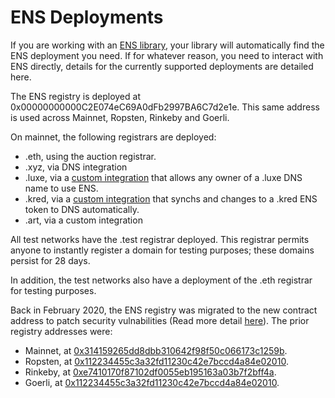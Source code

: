 # ENS Deployments

If you are working with an [ENS library](dapp-developer-guide/ens-libraries.md), your library will automatically find the ENS deployment you need. If for whatever reason, you need to interact with ENS directly, details for the currently supported deployments are detailed here.

The ENS registry is deployed at 0x00000000000C2E074eC69A0dFb2997BA6C7d2e1e. This same address is used across Mainnet, Ropsten, Rinkeby and Goerli.

On mainnet, the following registrars are deployed:

* .eth, using the auction registrar.
* .xyz, via DNS integration
* .luxe, via a [custom integration](http://join.luxe/) that allows any owner of a .luxe DNS name to use ENS.
* .kred, via a [custom integration](http://domains.kred/) that synchs and changes to a .kred ENS token to DNS automatically.
* .art, via a custom integration

All test networks have the .test registrar deployed. This registrar permits anyone to instantly register a domain for testing purposes; these domains persist for 28 days.

In addition, the test networks also have a deployment of the .eth registrar for testing purposes.

Back in February 2020, the ENS registry was migrated to the new contract address to patch security vulnabilities (Read more detail [here](ens-migration/technical-description.md)). The prior registry addresses were:

* Mainnet, at [0x314159265dd8dbb310642f98f50c066173c1259b](https://etherscan.io/address/0x314159265dd8dbb310642f98f50c066173c1259b#code).
* Ropsten, at [0x112234455c3a32fd11230c42e7bccd4a84e02010](https://ropsten.etherscan.io/address/0x112234455c3a32fd11230c42e7bccd4a84e02010).
* Rinkeby, at [0xe7410170f87102df0055eb195163a03b7f2bff4a](https://rinkeby.etherscan.io/address/0xe7410170f87102df0055eb195163a03b7f2bff4a).
* Goerli, at [0x112234455c3a32fd11230c42e7bccd4a84e02010](https://goerli.etherscan.io/address/0x112234455c3a32fd11230c42e7bccd4a84e02010).



